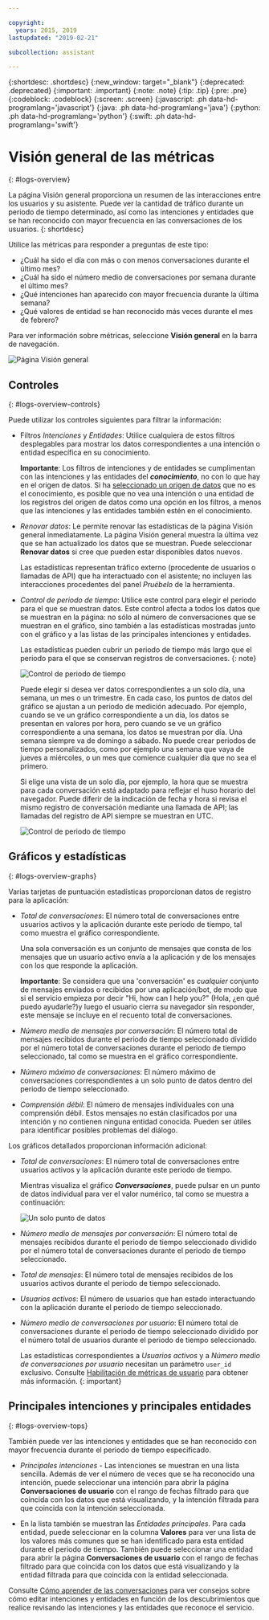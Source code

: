 ```yaml
---

copyright:
  years: 2015, 2019
lastupdated: "2019-02-21"

subcollection: assistant

---
```


{:shortdesc: .shortdesc}
{:new_window: target="_blank"}
{:deprecated: .deprecated}
{:important: .important}
{:note: .note}
{:tip: .tip}
{:pre: .pre}
{:codeblock: .codeblock}
{:screen: .screen}
{:javascript: .ph data-hd-programlang='javascript'}
{:java: .ph data-hd-programlang='java'}
{:python: .ph data-hd-programlang='python'}
{:swift: .ph data-hd-programlang='swift'}

# Visión general de las métricas
{: #logs-overview}

La página Visión general proporciona un resumen de las interacciones entre los usuarios y su asistente. Puede ver la cantidad de tráfico durante un periodo de tiempo determinado, así como las intenciones y entidades que se han reconocido con mayor frecuencia en las conversaciones de los usuarios.
{: shortdesc}

Utilice las métricas para responder a preguntas de este tipo:

* ¿Cuál ha sido el día con más o con menos conversaciones durante el último mes?
* ¿Cuál ha sido el número medio de conversaciones por semana durante el último mes?
* ¿Qué intenciones han aparecido con mayor frecuencia durante la última semana?
* ¿Qué valores de entidad se han reconocido más veces durante el mes de febrero?

Para ver información sobre métricas, seleccione **Visión general** en la barra de navegación.

  ![Página Visión general](images/oview.png)

## Controles
{: #logs-overview-controls}

Puede utilizar los controles siguientes para filtrar la información:

- Filtros *Intenciones* y *Entidades*: Utilice cualquiera de estos filtros desplegables para mostrar los datos correspondientes a una intención o entidad específica en su conocimiento.

  **Importante**: Los filtros de intenciones y de entidades se cumplimentan con las intenciones y las entidades del ***conocimiento***, no con lo que hay en el origen de datos. Si ha [seleccionado un origen de datos](/docs/services/assistant?topic=assistant-logs#logs-deploy-id) que no es el conocimiento, es posible que no vea una intención o una entidad de los registros del origen de datos como una opción en los filtros, a menos que las intenciones y las entidades también estén en el conocimiento.

- *Renovar datos*: Le permite renovar las estadísticas de la página Visión general inmediatamente. La página Visión general muestra la última vez que se han actualizado los datos que se muestran. Puede seleccionar **Renovar datos** si cree que pueden estar disponibles datos nuevos.

  Las estadísticas representan tráfico externo (procedente de usuarios o llamadas de API) que ha interactuado con el asistente; no incluyen las interacciones procedentes del panel *Pruébelo* de la herramienta.

- *Control de periodo de tiempo*: Utilice este control para elegir el periodo para el que se muestran datos. Este control afecta a todos los datos que se muestran en la página: no sólo al número de conversaciones que se muestran en el gráfico, sino también a las estadísticas mostradas junto con el gráfico y a las listas de las principales intenciones y entidades.

  Las estadísticas pueden cubrir un periodo de tiempo más largo que el periodo para el que se conservan registros de conversaciones.
  {: note}

  ![Control de periodo de tiempo](images/oview-time.png)

  Puede elegir si desea ver datos correspondientes a un solo día, una semana, un mes o un trimestre. En cada caso, los puntos de datos del gráfico se ajustan a un periodo de medición adecuado. Por ejemplo, cuando se ve un gráfico correspondiente a un día, los datos se presentan en valores por hora, pero cuando se ve un gráfico correspondiente a una semana, los datos se muestran por día. Una semana siempre va de domingo a sábado. No puede crear periodos de tiempo personalizados, como por ejemplo una semana que vaya de jueves a miércoles, o un mes que comience cualquier día que no sea el primero.

  Si elige una vista de un solo día, por ejemplo, la hora que se muestra para cada conversación está adaptado para reflejar el huso horario del navegador. Puede diferir de la indicación de fecha y hora si revisa el mismo registro de conversación mediante una llamada de API; las llamadas del registro de API siempre se muestran en UTC.

    ![Control de periodo de tiempo](images/oview-time2.png)

## Gráficos y estadísticas
{: #logs-overview-graphs}

Varias tarjetas de puntuación estadísticas proporcionan datos de registro para la aplicación:

* *Total de conversaciones*: El número total de conversaciones entre usuarios activos y la aplicación durante este periodo de tiempo, tal como muestra el gráfico correspondiente.

  Una sola conversación es un conjunto de mensajes que consta de los mensajes que un usuario activo envía a la aplicación y de los mensajes con los que responde la aplicación.

  **Importante**: Se considera que una 'conversación' es *cualquier* conjunto de mensajes enviados o recibidos por una aplicación/bot, de modo que si el servicio empieza por decir "Hi, how can I help you?" (Hola, ¿en qué puedo ayudarle?)y luego el usuario cierra su navegador sin responder, este mensaje se incluye en el recuento total de conversaciones.

* *Número medio de mensajes por conversación*: El número total de mensajes recibidos durante el periodo de tiempo seleccionado dividido por el número total de conversaciones durante el periodo de tiempo seleccionado, tal como se muestra en el gráfico correspondiente.
* *Número máximo de conversaciones*: El número máximo de conversaciones correspondientes a un solo punto de datos dentro del periodo de tiempo seleccionado.
* *Comprensión débil*: El número de mensajes individuales con una comprensión débil. Estos mensajes no están clasificados por una intención y no contienen ninguna entidad conocida. Pueden ser útiles para identificar posibles problemas del diálogo.

Los gráficos detallados proporcionan información adicional:

* *Total de conversaciones*: El número total de conversaciones entre usuarios activos y la aplicación durante este periodo de tiempo.

  Mientras visualiza el gráfico ***Conversaciones***, puede pulsar en un punto de datos individual para ver el valor numérico, tal como se muestra a continuación:

  ![Un solo punto de datos](images/oview-point.png)

* *Número medio de mensajes por conversación*: El número total de mensajes recibidos durante el periodo de tiempo seleccionado dividido por el número total de conversaciones durante el periodo de tiempo seleccionado.
* *Total de mensajes*: El número total de mensajes recibidos de los usuarios activos durante el periodo de tiempo seleccionado.
* *Usuarios activos*: El número de usuarios que han estado interactuando con la aplicación durante el periodo de tiempo seleccionado.
* *Número medio de conversaciones por usuario*: El número total de conversaciones durante el periodo de tiempo seleccionado dividido por el número total de usuarios durante el periodo de tiempo seleccionado.

  Las estadísticas correspondientes a *Usuarios activos* y a *Número medio de conversaciones por usuario* necesitan un parámetro `user_id` exclusivo. Consulte [Habilitación de métricas de usuario](/docs/services/assistant?topic=assistant-logs-resources#logs-resources-user-id) para obtener más información.
  {: important}

## Principales intenciones y principales entidades
{: #logs-overview-tops}

También puede ver las intenciones y entidades que se han reconocido con mayor frecuencia durante el periodo de tiempo especificado.

* *Principales intenciones* - Las intenciones se muestran en una lista sencilla. Además de ver el número de veces que se ha reconocido una intención, puede seleccionar una intención para abrir la página **Conversaciones de usuario** con el rango de fechas filtrado para que coincida con los datos que está visualizando, y la intención filtrada para que coincida con la intención seleccionada.

* En la lista también se muestran las *Entidades principales*. Para cada entidad, puede seleccionar en la columna **Valores** para ver una lista de los valores más comunes que se han identificado para esta entidad durante el periodo de tiempo. También puede seleccionar una entidad para abrir la página **Conversaciones de usuario** con el rango de fechas filtrado para que coincida con los datos que está visualizando y la entidad filtrada para que coincida con la entidad seleccionada.

Consulte [Cómo aprender de las conversaciones](/docs/services/assistant?topic=assistant-logs) para ver consejos sobre cómo editar intenciones y entidades en función de los descubrimientos que realice revisando las intenciones y las entidades que reconoce el servicio.
